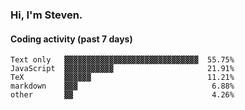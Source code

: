 ### Hi, I'm Steven.

#### Coding activity (past 7 days)
```
Text only   ▓▓▓▓▓▓▓▓▓▓▓▓▓▓▓▓▓▓▓▓▓▓▓▓▓▓▓▓▓▓  55.75%
JavaScript  ▓▓▓▓▓▓▓▓▓▓▓                     21.91%
TeX         ▓▓▓▓▓▓                          11.21%
markdown    ▓▓▓                              6.88%
other       ▓▓                               4.26%
```
